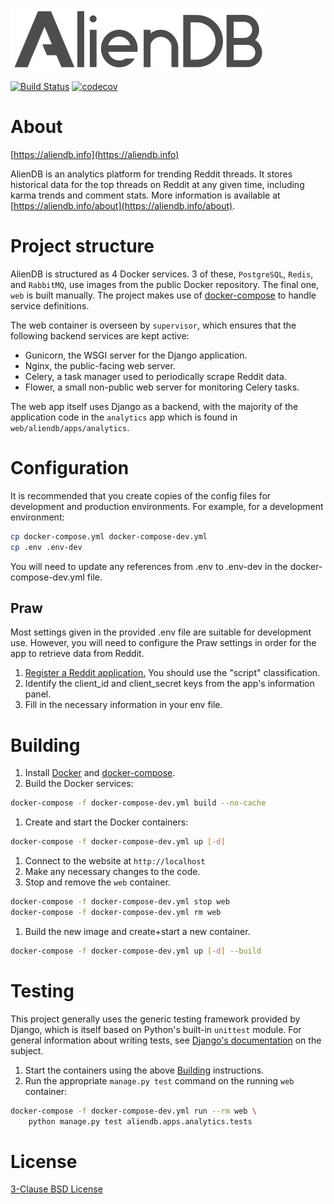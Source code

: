 ![AlienDB Header](./res/aliendb_header.png)

[![Build Status](https://travis-ci.org/xgi/aliendb.svg?branch=master)](https://travis-ci.org/xgi/aliendb) [![codecov](https://codecov.io/gh/xgi/aliendb/branch/master/graph/badge.svg)](https://codecov.io/gh/xgi/aliendb)

# About

[https://aliendb.info](https://aliendb.info)

AlienDB is an analytics platform for trending Reddit threads. It stores historical data for the top threads on Reddit at any given time, including karma trends and comment stats. More information is available at [https://aliendb.info/about](https://aliendb.info/about).

# Project structure

AlienDB is structured as 4 Docker services. 3 of these, `PostgreSQL`, `Redis`, and `RabbitMQ`, use images from the public Docker repository. The final one, `web` is built manually. The project makes use of [docker-compose](https://docs.docker.com/compose/) to handle service definitions.

The web container is overseen by `supervisor`, which ensures that the following backend services are kept active:

* Gunicorn, the WSGI server for the Django application.
* Nginx, the public-facing web server.
* Celery, a task manager used to periodically scrape Reddit data.
* Flower, a small non-public web server for monitoring Celery tasks.

The web app itself uses Django as a backend, with the majority of the application code in the `analytics` app which is found in `web/aliendb/apps/analytics`.

# Configuration

It is recommended that you create copies of the config files for development and production environments. For example, for a development environment:

```bash
cp docker-compose.yml docker-compose-dev.yml
cp .env .env-dev
```

You will need to update any references from .env to .env-dev in the docker-compose-dev.yml file.

## Praw

Most settings given in the provided .env file are suitable for development use. However, you will need to configure the Praw settings in order for the app to retrieve data from Reddit.

1. [Register a Reddit application.](https://github.com/reddit/reddit/wiki/OAuth2#getting-started) You should use the "script" classification.
2. Identify the client_id and client_secret keys from the app's information panel.
3. Fill in the necessary information in your env file.

# Building

1. Install [Docker](https://docs.docker.com/) and [docker-compose](https://docs.docker.com/compose/).
1. Build the Docker services:

```bash
docker-compose -f docker-compose-dev.yml build --no-cache
```

1. Create and start the Docker containers:

```bash
docker-compose -f docker-compose-dev.yml up [-d]
```

1. Connect to the website at `http://localhost`
1. Make any necessary changes to the code.
1. Stop and remove the `web` container.

```bash
docker-compose -f docker-compose-dev.yml stop web
docker-compose -f docker-compose-dev.yml rm web
```

1. Build the new image and create+start a new container.

```bash
docker-compose -f docker-compose-dev.yml up [-d] --build
```

# Testing

This project generally uses the generic testing framework provided by Django, which is itself based on Python's built-in `unittest` module. For general information about writing tests, see [Django's documentation](https://docs.djangoproject.com/en/2.0/topics/testing/) on the subject.

1. Start the containers using the above [Building](#building) instructions.
2. Run the appropriate `manage.py test` command on the running `web` container:

```bash
docker-compose -f docker-compose-dev.yml run --rm web \
    python manage.py test aliendb.apps.analytics.tests
```

# License

[3-Clause BSD License](https://github.com/xgi/aliendb/blob/master/LICENSE)